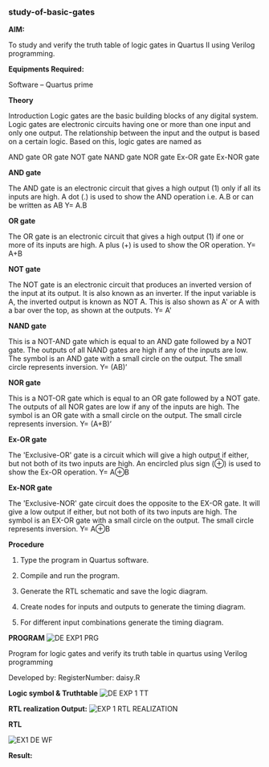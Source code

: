 ### study-of-basic-gates

**AIM:** 

To study and verify the truth table of logic gates in Quartus II using Verilog programming.

**Equipments Required:**

Software – Quartus prime 

**Theory**

Introduction Logic gates are the basic building blocks of any digital system. Logic gates are electronic circuits having one or more than one input and only one output. The relationship between the input and the output is based on a certain logic. Based on this, logic gates are named as

AND gate OR gate NOT gate NAND gate NOR gate Ex-OR gate Ex-NOR gate

**AND gate**

The AND gate is an electronic circuit that gives a high output (1) only if all its inputs are high. A dot (.) is used to show the AND operation i.e. A.B or can be written as AB
Y= A.B

**OR gate** 

The OR gate is an electronic circuit that gives a high output (1) if one or more of its inputs are high. A plus (+) is used to show the OR operation.
Y= A+B

**NOT gate**

The NOT gate is an electronic circuit that produces an inverted version of the input at its output. It is also known as an inverter. If the input variable is A, the inverted output is known as NOT A. This is also shown as A' or A with a bar over the top, as shown at the outputs.
Y= A'

**NAND gate**

This is a NOT-AND gate which is equal to an AND gate followed by a NOT gate. The outputs of all NAND gates are high if any of the inputs are low. The symbol is an AND gate with a small circle on the output. The small circle represents inversion.
Y= (AB)’

**NOR gate**

This is a NOT-OR gate which is equal to an OR gate followed by a NOT gate. The outputs of all NOR gates are low if any of the inputs are high. The symbol is an OR gate with a small circle on the output. The small circle represents inversion.
Y= (A+B)’

**Ex-OR gate**

The 'Exclusive-OR' gate is a circuit which will give a high output if either, but not both of its two inputs are high. An encircled plus sign (⊕) is used to show the Ex-OR operation.
Y= A⊕B

**Ex-NOR gate**

The 'Exclusive-NOR' gate circuit does the opposite to the EX-OR gate. It will give a low output if either, but not both of its two inputs are high. The symbol is an EX-OR gate with a small circle on the output. The small circle represents inversion.
Y= A⊕B

**Procedure** 

1.	Type the program in Quartus software.

2.	Compile and run the program.

3.	Generate the RTL schematic and save the logic diagram.

4.	Create nodes for inputs and outputs to generate the timing diagram.

5.	For different input combinations generate the timing diagram.


**PROGRAM**
![DE EXP1 PRG](https://github.com/DaisyRavi/study-of-basic-gates/assets/151394386/61ad4866-b834-4bb4-96ec-136c0c3c084b)

Program for logic gates and verify its truth table in quartus using Verilog programming

 Developed by: RegisterNumber: daisy.R
 
**Logic symbol & Truthtable**
![DE EXP 1 TT](https://github.com/DaisyRavi/study-of-basic-gates/assets/151394386/f861a5f8-ffd0-46d4-b77d-922899d110b9)




**RTL realization Output:** 
![EXP 1 RTL REALIZATION](https://github.com/DaisyRavi/study-of-basic-gates/assets/151394386/205253b1-2c9d-455d-9e7e-9d4a8a86900d)




**RTL**

![EX1 DE WF](https://github.com/DaisyRavi/study-of-basic-gates/assets/151394386/229bbb23-183a-4a46-8ef7-95f9b0fffaee)




**Result:**




